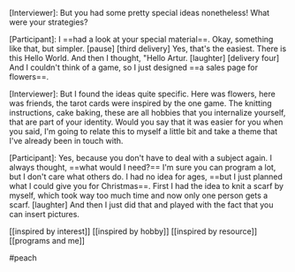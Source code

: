 [Interviewer]: But you had some pretty special ideas nonetheless! What were your strategies?

[Participant]: I ==had a look at your special material==. Okay, something like that, but simpler. [pause] [third delivery] Yes, that's the easiest. There is this Hello World. And then I thought, "Hello Artur. [laughter] [delivery four] And I couldn't think of a game, so I just designed ==a sales page for flowers==.

[Interviewer]: But I found the ideas quite specific. Here was flowers, here was friends, the tarot cards were inspired by the one game. The knitting instructions, cake baking, these are all hobbies that you internalize yourself, that are part of your identity. Would you say that it was easier for you when you said, I'm going to relate this to myself a little bit and take a theme that I've already been in touch with.

[Participant]: Yes, because you don't have to deal with a subject again. I always thought, ==what would I need?== I'm sure you can program a lot, but I don't care what others do. I had no idea for ages, ==but I just planned what I could give you for Christmas==. First I had the idea to knit a scarf by myself, which took way too much time and now only one person gets a scarf. [laughter] And then I just did that and played with the fact that you can insert pictures.

[[inspired by interest]]
[[inspired by hobby]]
[[inspired by resource]]
[[programs and me]]

#peach
